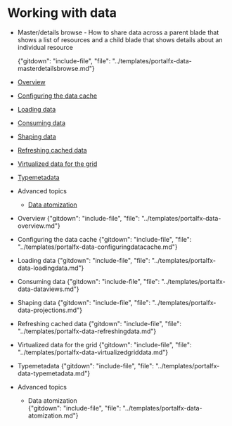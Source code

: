
# Working with data

- Master/details browse - How to share data across a parent blade that shows a list of resources and a child blade that shows details about an individual resource 

	{"gitdown": "include-file", "file": "../templates/portalfx-data-masterdetailsbrowse.md"}

- [Overview](portalfx-data-overview.md)
- [Configuring the data cache](portalfx-data-configuringdatacache.md)
- [Loading data](top-extensions-data-loading.md)
- [Consuming data](portalfx-data-dataviews.md)
- [Shaping data](portalfx-data-projections.md)
- [Refreshing cached data](portalfx-data-refreshingdata.md)
- [Virtualized data for the grid](portalfx-data-virtualizedgriddata.md)
- [Typemetadata](portalfx-data-typemetadata.md)
- Advanced topics
    - [Data atomization](portalfx-data-atomization.md)

- Overview
	{"gitdown": "include-file", "file": "../templates/portalfx-data-overview.md"}
- Configuring the data cache
    {"gitdown": "include-file", "file": "../templates/portalfx-data-configuringdatacache.md"}
- Loading data
    {"gitdown": "include-file", "file": "../templates/portalfx-data-loadingdata.md"}
- Consuming data
    {"gitdown": "include-file", "file": "../templates/portalfx-data-dataviews.md"}
- Shaping data
    {"gitdown": "include-file", "file": "../templates/portalfx-data-projections.md"}
- Refreshing cached data
    {"gitdown": "include-file", "file": "../templates/portalfx-data-refreshingdata.md"}
- Virtualized data for the grid
    {"gitdown": "include-file", "file": "../templates/portalfx-data-virtualizedgriddata.md"}
- Typemetadata
    {"gitdown": "include-file", "file": "../templates/portalfx-data-typemetadata.md"}

- Advanced topics
    - Data atomization     
    {"gitdown": "include-file", "file": "../templates/portalfx-data-atomization.md"}